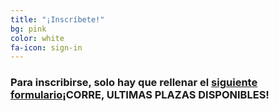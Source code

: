 ```yaml
---
title: "¡Inscríbete!"
bg: pink
color: white
fa-icon: sign-in
---
```


### Para inscribirse, solo hay que rellenar el [siguiente formulario](https://goo.gl/forms/f5j6V635mY3IF7rd2)¡CORRE, ULTIMAS PLAZAS DISPONIBLES!
